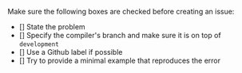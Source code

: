 Make sure the following boxes are checked before creating an issue:

- [] State the problem
- [] Specify the compiler's branch and make sure it is on top of `development`
- [] Use a Github label if possible
- [] Try to provide a minimal example that reproduces the error
